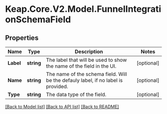 # Keap.Core.V2.Model.FunnelIntegrationSchemaField

## Properties

Name | Type | Description | Notes
------------ | ------------- | ------------- | -------------
**Label** | **string** | The label that will be used to show the name of the field in the UI. | [optional] 
**Name** | **string** | The name of the schema field. Will be the defauly label, if no label is provided. | [optional] 
**Type** | **string** | The data type of the field. | [optional] 

[[Back to Model list]](../README.md#documentation-for-models) [[Back to API list]](../README.md#documentation-for-api-endpoints) [[Back to README]](../README.md)

